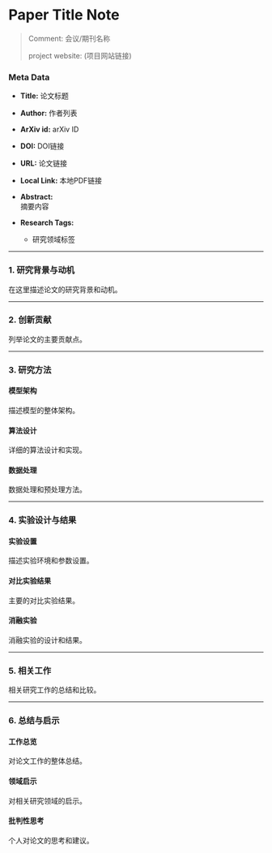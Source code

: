 

# Paper Title Note

>Comment: 会议/期刊名称
>
>project website: (项目网站链接)

### Meta Data

*   **Title:** 论文标题

*   **Author:** 作者列表

*   **ArXiv id:** arXiv ID

*   **DOI:** DOI链接

*   **URL:** 论文链接

*   **Local Link:** 本地PDF链接

*   **Abstract:**\
    摘要内容

*   **Research Tags:**
    * 研究领域标签

***

### **1. 研究背景与动机**

在这里描述论文的研究背景和动机。

***

### **2. 创新贡献**

列举论文的主要贡献点。

***

### **3. 研究方法**

#### **模型架构**

描述模型的整体架构。

#### **算法设计**

详细的算法设计和实现。

#### **数据处理**

数据处理和预处理方法。

***

### **4. 实验设计与结果**

#### **实验设置**

描述实验环境和参数设置。

#### **对比实验结果**

主要的对比实验结果。

#### **消融实验**

消融实验的设计和结果。

***

### **5. 相关工作**

相关研究工作的总结和比较。

***

### **6. 总结与启示**

#### **工作总览**

对论文工作的整体总结。

#### **领域启示**

对相关研究领域的启示。

#### **批判性思考**

个人对论文的思考和建议。

